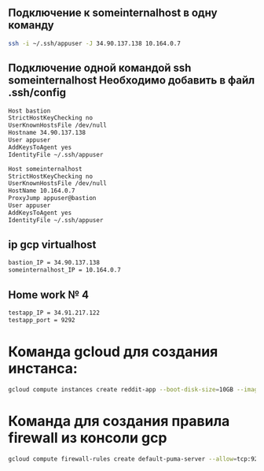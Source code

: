 ## Подключение к someinternalhost в одну команду
```bash
ssh -i ~/.ssh/appuser -J 34.90.137.138 10.164.0.7
```
## Подключение одной командой ssh someinternalhost Необходимо добавить в файл .ssh/config
```bash
Host bastion
StrictHostKeyChecking no
UserKnownHostsFile /dev/null
Hostname 34.90.137.138
User appuser
AddKeysToAgent yes
IdentityFile ~/.ssh/appuser

Host someinternalhost
StrictHostKeyChecking no
UserKnownHostsFile /dev/null
HostName 10.164.0.7
ProxyJump appuser@bastion
User appuser
AddKeysToAgent yes
IdentityFile ~/.ssh/appuser
```
## ip gcp virtualhost

```bash
bastion_IP = 34.90.137.138
someinternalhost_IP = 10.164.0.7
```

## Home work № 4

```bash
testapp_IP = 34.91.217.122
testapp_port = 9292
```

# Команда gcloud для создания инстанса:
```bash
gcloud compute instances create reddit-app --boot-disk-size=10GB --image-family ubuntu-1604-lts --image-project=ubuntu-os-cloud --machine-type=g1-small --tags puma-server --restart-on-failure

```
# Команда для создания правила firewall из консоли gcp

```bash
gcloud compute firewall-rules create default-puma-server --allow=tcp:9292 --source-ranges=0.0.0.0/0 --target-tags=puma-server
```

